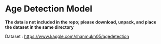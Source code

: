 # Age Detection Model

__The data is not included in the repo; please download, unpack, and place the dataset in the same directory__

Dataset : https://www.kaggle.com/shanmukh05/agedetection